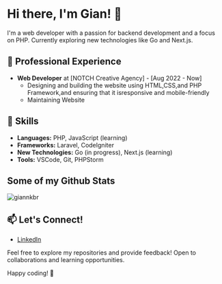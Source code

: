 # Hi there, I'm Gian! 👋

I'm a web developer with a passion for backend development and a focus on PHP. Currently exploring new technologies like Go and Next.js. 

## 💼 Professional Experience

- **Web Developer** at [NOTCH Creative Agency] - [Aug 2022 - Now]
  - Designing and building the website using HTML,CSS,and PHP Framework,and ensuring that it isresponsive and mobile-friendly
  - Maintaining Website

## 🚀 Skills

- **Languages:** PHP, JavaScript (learning)
- **Frameworks:** Laravel, CodeIgniter
- **New Technologies:** Go (in progress), Next.js (learning)
- **Tools:** VSCode, Git, PHPStorm

## Some of my Github Stats

<p align=left> <img src=https://komarev.com/ghpvc/?username=giannkbr alt=giannkbr /> </p>

## 📫 Let's Connect!

- [LinkedIn](https://www.linkedin.com/in/giannkbr/)

Feel free to explore my repositories and provide feedback! Open to collaborations and learning opportunities.

Happy coding! 🚀
